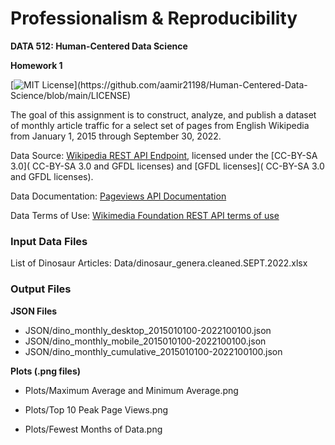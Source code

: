 # Professionalism & Reproducibility

**DATA 512: Human-Centered Data Science**

**Homework 1**

[![MIT License](https://img.shields.io/apm/l/atomic-design-ui.svg?)](https://github.com/aamir21198/Human-Centered-Data-Science/blob/main/LICENSE)

The goal of this assignment is to construct, analyze, and publish a dataset of monthly article traffic for a select set of pages from English Wikipedia from January 1, 2015 through September 30, 2022.

Data Source: [Wikipedia REST API Endpoint](https://wikimedia.org/api/rest_v1/#/Pageviews%20data/get_metrics_pageviews_per_article__project___access___agent___article___granularity___start___end_), licensed under the [CC-BY-SA 3.0]( CC-BY-SA 3.0 and GFDL licenses) and [GFDL licenses]( CC-BY-SA 3.0 and GFDL licenses).

Data Documentation: [Pageviews API Documentation](https://wikitech.wikimedia.org/wiki/Analytics/AQS/Pageviews)

Data Terms of Use: [Wikimedia Foundation REST API terms of use](https://www.mediawiki.org/wiki/REST_API#Terms_and_conditions)

### Input Data Files
List of Dinosaur Articles: Data/dinosaur_genera.cleaned.SEPT.2022.xlsx

### Output Files

**JSON Files**
- JSON/dino_monthly_desktop_2015010100-2022100100.json
- JSON/dino_monthly_mobile_2015010100-2022100100.json
- JSON/dino_monthly_cumulative_2015010100-2022100100.json

**Plots (.png files)**

- Plots/Maximum Average and Minimum Average.png
[](https://github.com/aamir21198/Human-Centered-Data-Science/blob/main/data-512-homework_1/Plots/Maximum%20Average%20and%20Minimum%20Average.png?raw=true)

- Plots/Top 10 Peak Page Views.png
[](https://github.com/aamir21198/Human-Centered-Data-Science/blob/main/data-512-homework_1/Plots/Top%2010%20Peak%20Page%20Views.png?raw=true)

- Plots/Fewest Months of Data.png
[](https://github.com/aamir21198/Human-Centered-Data-Science/blob/main/data-512-homework_1/Plots/Fewest%20Months%20of%20Data.png?raw=true)
